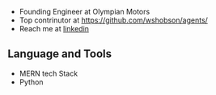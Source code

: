 - Founding Engineer at Olympian Motors
- Top contrinutor at https://github.com/wshobson/agents/ 
- Reach me at [linkedin](https://www.linkedin.com/in/bikpo/)

## **Language and Tools**

- MERN tech Stack
- Python
